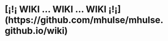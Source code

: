 <h1><blink>[¡!¡ WIKI … WIKI … WIKI ¡!¡](https://github.com/mhulse/mhulse.github.io/wiki)</blink></h1>
